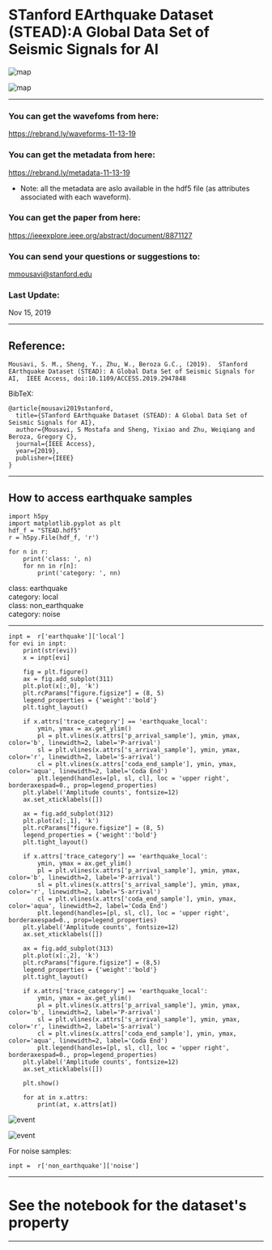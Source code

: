 #  STanford EArthquake Dataset (STEAD):A Global Data Set of Seismic Signals for AI                                                                  
![map](map2.png)

![map](stations2.png)

-----------------------------------------                                                                                                                                                                                   
### You can get the wavefoms from here: 
https://rebrand.ly/waveforms-11-13-19

### You can get the metadata from here:
https://rebrand.ly/metadata-11-13-19

* Note: all the metadata are aslo available in the hdf5 file (as attributes associated with each waveform).

### You can get the paper from here:
https://ieeexplore.ieee.org/abstract/document/8871127

### You can send your questions or suggestions to: 
mmousavi@stanford.edu

### Last Update:
Nov 15, 2019


-------------------------------------
## Reference:

`Mousavi, S. M., Sheng, Y., Zhu, W., Beroza G.C., (2019). 
STanford EArthquake Dataset (STEAD): A Global Data Set of Seismic Signals for AI, 
IEEE Access, doi:10.1109/ACCESS.2019.2947848` 


BibTeX:

    @article{mousavi2019stanford,
      title={STanford EArthquake Dataset (STEAD): A Global Data Set of Seismic Signals for AI},
      author={Mousavi, S Mostafa and Sheng, Yixiao and Zhu, Weiqiang and Beroza, Gregory C},
      journal={IEEE Access},
      year={2019},
      publisher={IEEE}
    }

-------------------------------------
## How to access earthquake samples

    import h5py
    import matplotlib.pyplot as plt
    hdf_f = "STEAD.hdf5"
    r = h5py.File(hdf_f, 'r')

    for n in r:
        print('class: ', n)
        for nn in r[n]:
            print('category: ', nn)

class:  earthquake  
category:  local   
class:  non_earthquake   
category:  noise   

----------

    inpt =  r['earthquake']['local']
    for evi in inpt:
        print(str(evi))
        x = inpt[evi]

        fig = plt.figure()
        ax = fig.add_subplot(311)         
        plt.plot(x[:,0], 'k')
        plt.rcParams["figure.figsize"] = (8, 5)
        legend_properties = {'weight':'bold'}    
        plt.tight_layout()

        if x.attrs['trace_category'] == 'earthquake_local':    
            ymin, ymax = ax.get_ylim()
            pl = plt.vlines(x.attrs['p_arrival_sample'], ymin, ymax, color='b', linewidth=2, label='P-arrival')
            sl = plt.vlines(x.attrs['s_arrival_sample'], ymin, ymax, color='r', linewidth=2, label='S-arrival')
            cl = plt.vlines(x.attrs['coda_end_sample'], ymin, ymax, color='aqua', linewidth=2, label='Coda End')
            plt.legend(handles=[pl, sl, cl], loc = 'upper right', borderaxespad=0., prop=legend_properties)        
        plt.ylabel('Amplitude counts', fontsize=12) 
        ax.set_xticklabels([])

        ax = fig.add_subplot(312)         
        plt.plot(x[:,1], 'k')
        plt.rcParams["figure.figsize"] = (8, 5)
        legend_properties = {'weight':'bold'}    
        plt.tight_layout()

        if x.attrs['trace_category'] == 'earthquake_local':    
            ymin, ymax = ax.get_ylim()
            pl = plt.vlines(x.attrs['p_arrival_sample'], ymin, ymax, color='b', linewidth=2, label='P-arrival')
            sl = plt.vlines(x.attrs['s_arrival_sample'], ymin, ymax, color='r', linewidth=2, label='S-arrival')
            cl = plt.vlines(x.attrs['coda_end_sample'], ymin, ymax, color='aqua', linewidth=2, label='Coda End')
            plt.legend(handles=[pl, sl, cl], loc = 'upper right', borderaxespad=0., prop=legend_properties)        
        plt.ylabel('Amplitude counts', fontsize=12) 
        ax.set_xticklabels([])

        ax = fig.add_subplot(313)         
        plt.plot(x[:,2], 'k')
        plt.rcParams["figure.figsize"] = (8,5)
        legend_properties = {'weight':'bold'}    
        plt.tight_layout()

        if x.attrs['trace_category'] == 'earthquake_local':    
            ymin, ymax = ax.get_ylim()
            pl = plt.vlines(x.attrs['p_arrival_sample'], ymin, ymax, color='b', linewidth=2, label='P-arrival')
            sl = plt.vlines(x.attrs['s_arrival_sample'], ymin, ymax, color='r', linewidth=2, label='S-arrival')
            cl = plt.vlines(x.attrs['coda_end_sample'], ymin, ymax, color='aqua', linewidth=2, label='Coda End')
            plt.legend(handles=[pl, sl, cl], loc = 'upper right', borderaxespad=0., prop=legend_properties)        
        plt.ylabel('Amplitude counts', fontsize=12) 
        ax.set_xticklabels([])

        plt.show() 

        for at in x.attrs:
            print(at, x.attrs[at])    

![event](eventSample.png)

![event](eventSample2.png)


For noise samples:

    inpt =  r['non_earthquake']['noise'] 
    
------------------------------------------------------

# See the notebook for the dataset's property                                                                                  
------------------------------------------------------
